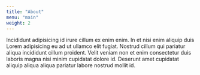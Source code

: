 ```yaml
---
title: "About"
menu: "main"
weight: 2
---
```


Incididunt adipisicing id irure cillum ex enim enim. In et nisi enim aliquip duis Lorem adipisicing eu ad ut ullamco elit fugiat. Nostrud cillum qui pariatur aliqua incididunt cillum proident. Velit veniam non et enim consectetur duis laboris magna nisi minim cupidatat dolore id. Deserunt amet cupidatat aliquip aliqua aliqua pariatur labore nostrud mollit id.
